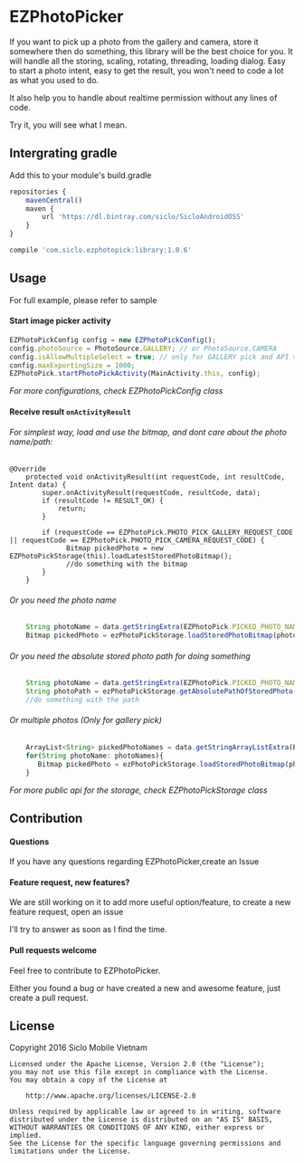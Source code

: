 # EZPhotoPicker
If you want to pick up a photo from  the gallery and camera, store it somewhere then do something, this library will be the best choice for you. It will handle all the storing, scaling, rotating, threading, loading dialog. Easy to start a photo intent, easy to get the result, you won't need to code a lot as what you used to do.
 
It also help you to handle about realtime permission without any lines of code.

Try it, you will see what I mean.

## Intergrating gradle

Add this to your module's build.gradle
```javascript
repositories {
    mavenCentral()
    maven {
        url 'https://dl.bintray.com/siclo/SicloAndroidOSS'
    }
}
```

```javascript
compile 'com.siclo.ezphotopick:library:1.0.6'
```

## Usage
For full example, please refer to sample

#### Start image picker activity

```javascript
EZPhotoPickConfig config = new EZPhotoPickConfig();
config.photoSource = PhotoSource.GALLERY; // or PhotoSource.CAMERA
config.isAllowMultipleSelect = true; // only for GALLERY pick and API >18
config.maxExportingSize = 1000;
EZPhotoPick.startPhotoPickActivity(MainActivity.this, config);
```
*For more configurations, check EZPhotoPickConfig class*

#### Receive result `onActivityResult`
###### For simplest way, load and use the bitmap, and dont care about the photo name/path:
```
@Override
    protected void onActivityResult(int requestCode, int resultCode, Intent data) {
        super.onActivityResult(requestCode, resultCode, data);
        if (resultCode != RESULT_OK) {
            return;
        }

        if (requestCode == EZPhotoPick.PHOTO_PICK_GALLERY_REQUEST_CODE || requestCode == EZPhotoPick.PHOTO_PICK_CAMERA_REQUEST_CODE) {
              Bitmap pickedPhoto = new EZPhotoPickStorage(this).loadLatestStoredPhotoBitmap();
              //do something with the bitmap
        }
    }
```
###### Or you need the photo name
```javascript
    String photoName = data.getStringExtra(EZPhotoPick.PICKED_PHOTO_NAME_KEY);
    Bitmap pickedPhoto = ezPhotoPickStorage.loadStoredPhotoBitmap(photoDir, photoName, 300);
```
###### Or you need the absolute stored photo path for doing something
```javascript
    String photoName = data.getStringExtra(EZPhotoPick.PICKED_PHOTO_NAME_KEY);
    String photoPath = ezPhotoPickStorage.getAbsolutePathOfStoredPhoto(photoDir, photoName);
    //do something with the path
```
###### Or multiple photos (Only for gallery pick)
```javascript
    ArrayList<String> pickedPhotoNames = data.getStringArrayListExtra(EZPhotoPick.PICKED_PHOTO_NAMES_KEY);
    for(String photoName: photoNames){
       Bitmap pickedPhoto = ezPhotoPickStorage.loadStoredPhotoBitmap(photoDir, photoName, 300);
    }
```
*For more public api for the storage, check EZPhotoPickStorage class*

## Contribution

#### Questions
If you have any questions regarding EZPhotoPicker,create an Issue

#### Feature request, new features?
We are still working on it to add more useful option/feature,
to create a new feature request, open an issue

I'll try to answer as soon as I find the time.

#### Pull requests welcome

Feel free to contribute to EZPhotoPicker.

Either you found a bug or have created a new and awesome feature, just create a pull request.


## License
Copyright 2016 Siclo Mobile Vietnam
```
Licensed under the Apache License, Version 2.0 (the "License");
you may not use this file except in compliance with the License.
You may obtain a copy of the License at

    http://www.apache.org/licenses/LICENSE-2.0

Unless required by applicable law or agreed to in writing, software
distributed under the License is distributed on an "AS IS" BASIS,
WITHOUT WARRANTIES OR CONDITIONS OF ANY KIND, either express or implied.
See the License for the specific language governing permissions and
limitations under the License.
```
